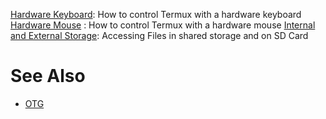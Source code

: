 [Hardware Keyboard](Hardware_Keyboard): How to control Termux with a hardware keyboard
[Hardware Mouse](Hardware_Mouse) : How to control Termux with a hardware mouse
[Internal and External Storage](Internal_and_external_storage): Accessing Files in shared storage and on SD Card

# See Also

- [OTG](OTG)